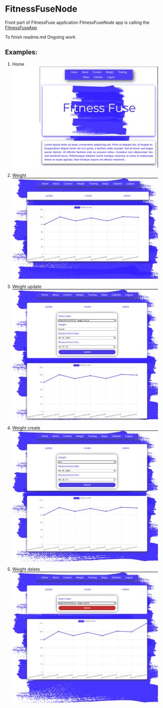 # FitnessFuseNode
Front part of FitnessFuse application
FitnessFuseNode app is calling the [FitnessFuseApp](https://github.com/LaskiKa/FitnessFuse)

To finish readme.md
Ongoing work

## Examples:
1. Home
![Home](pic/image.png)

2. Weight
![weught](pic/image-1.png)

3. Weight update
![update](pic/image-2.png)

4. Weight create
![create](pic/image-3.png)

5. Weight delete
![delete](pic/image-4.png)